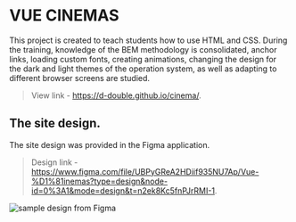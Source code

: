 # VUE CINEMAS

This project is created to teach students how to use HTML and CSS. During the training, knowledge of the BEM methodology is consolidated, anchor links, loading custom fonts, creating animations, changing the design for the dark and light themes of the operation system, as well as adapting to different browser screens are studied.  

> View link - https://d-double.github.io/cinema/.

## The site design.

The site design was provided in the Figma application.  

> Design link - https://www.figma.com/file/UBPyGReA2HDiif935NU7Ap/Vue-%D1%81inemas?type=design&node-id=0%3A1&mode=design&t=n2ek8Kc5fnPJrRMI-1.  

![sample design from Figma](https://d-double.github.io/cinema/figma-screen.jpg)
